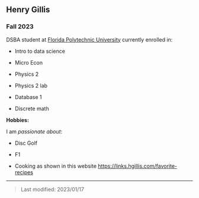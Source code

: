 ## Henry Gillis

### Fall 2023

DSBA student at [Florida Polytechnic University](https://www.floridapoly.edu) currently enrolled in: 

- Intro to data science

- Micro Econ

- Physics 2

- Physics 2 lab

- Database 1

- Discrete math

**Hobbies:**

I am _passionate about_: 

- Disc Golf

- F1

- Cooking as shown in this website <https://links.hgillis.com/favorite-recipes>

***

> Last modified: 2023/01/17
